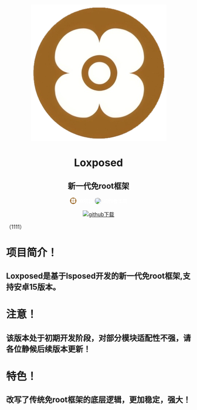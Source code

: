 <div align="center">

<img src="1750004665231.png">

# Loxposed
## 新一代免root框架

<a href="https://github.com/dotcog/Loxposed" style="display: inline-flex; align-items: center; text-decoration: none;">
  <img src="https://github.com/QcxFlora/Loxposed/blob/main/1750004665231.png" style="height: 18px; width: 18px; border-radius: 75%; margin-right: 6px; object-fit: cover;">
  <span style="color: white; font-family: -apple-system, BlinkMacSystemFont, 'Segoe UI', sans-serif; font-size: 13px; font-weight: 600;">原项目</span>
</a>
<a href="https://github.com/dotcog" style="display: inline-flex; align-items: center; text-decoration: none;">
  <img src="https://avatars.githubusercontent.com/u/193598498?v=4" style="height: 18px; width: 18px; border-radius: 50%; margin-right: 6px; object-fit: cover;">
  <span style="color: white; font-family: -apple-system, BlinkMacSystemFont, 'Segoe UI', sans-serif; font-size: 13px; font-weight: 600;">原作者主页</span>
</a>

[![github下载](https://img.shields.io/badge/github-下载-informational?logo=github)](https://github.com/dotcog/Loxposed/releases)

</div>
（1111）

# 项目简介！
## Loxposed是基于lsposed开发的新一代免root框架,支持安卓15版本。

# 注意！
## 该版本处于初期开发阶段，对部分模块适配性不强，请各位静候后续版本更新！


# 特色！
## 改写了传统免root框架的底层逻辑，更加稳定，强大！